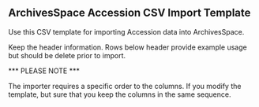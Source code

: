 ArchivesSpace Accession CSV Import Template 
--------------------


Use this CSV template for importing Accession data into ArchivesSpace. 

Keep the header information. Rows below header provide example usage but should
be delete prior to import. 

*** PLEASE NOTE ***

The importer requires a specific order to the columns. If you modify the
template, but sure that you keep the columns in the same sequence.  
